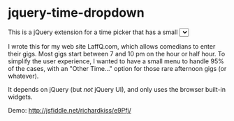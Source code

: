 jquery-time-dropdown
====================

This is a jQuery extension for a time picker that has a small <select> menu with a small number of times that should handle most cases, plus an "other time" option that allows any time to be entered.

I wrote this for my web site LaffQ.com, which allows comedians to enter their gigs. Most gigs start between 7 and 10 pm on the hour or half hour. To simplify the user experience, I wanted to have a small menu to handle 95% of the cases, with an "Other Time..." option for those rare afternoon gigs (or whatever).

It depends on jQuery (but *not* jQuery UI), and only uses the browser built-in widgets.

Demo: http://jsfiddle.net/richardkiss/e9Pfj/
